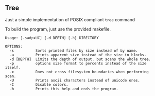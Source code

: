 ## Tree

Just a simple implementation of POSIX compliant `tree` command


To build the program, just use the provided makefile.

```
Usage: [-sadpxUC] [-d DEPTH] [-h] DIRECTORY

OPTIONS:
  -s          Sorts printed files by size instead of by name.
  -a          Prints apparent size instead of the size in blocks.
  -d [DEPTH]  Limits the depth of output, but scans the whole tree.
  -p          options size format to percents instead of the size itself.
  -x          Does not cross filesystem boundaries when performing scan.
  -U          Prints ascii characters instead of unicode ones.
  -C          Disable colors.
  -h          Prints this help and ends the program.
```

